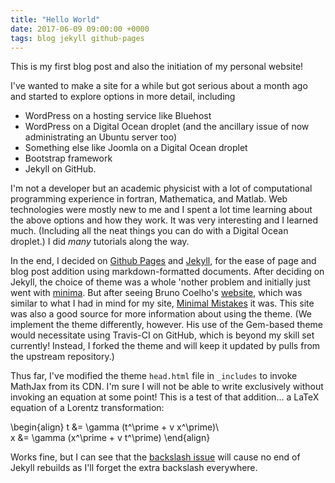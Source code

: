 ```yaml
---
title: "Hello World"
date: 2017-06-09 09:00:00 +0000
tags: blog jekyll github-pages
---
```


This is my first blog post and also the initiation of my personal website!

I've wanted to make a site for a while but got serious about a month ago and started to explore options in more detail, including
+ WordPress on a hosting service like Bluehost
+ WordPress on a Digital Ocean droplet (and the ancillary issue of now administrating an Ubuntu server too)
+ Something else like Joomla on a Digital Ocean droplet
+ Bootstrap framework
+ Jekyll on GitHub.

I'm not a developer but an academic physicist with a lot of computational programming experience in fortran, Mathematica, and Matlab. Web technologies were mostly new to me and I spent a lot time learning about the above options and how they work. It was very interesting and I learned much. (Including all the neat things you can do with a Digital Ocean droplet.) I did *many* tutorials along the way.

In the end, I decided on [Github Pages](https://pages.github.com) and [Jekyll](https://jekyllrb.com), for the ease of page and blog post addition using markdown-formatted documents. After deciding on Jekyll, the choice of theme was a whole 'nother problem and initially just went with [minima](https://github.com/jekyll/minima). But after seeing Bruno Coelho's [website](https://4brunu.github.io/), which was similar to what I had in mind for my site, [Minimal Mistakes](https://mmistakes.github.io/minimal-mistakes/) it was. This site was also a good source for more information about using the theme. (We implement the theme differently, however. His use of the Gem-based theme would necessitate using Travis-CI on GitHub, which is beyond my skill set currently! Instead, I forked the theme and will keep it updated by pulls from the upstream repository.)

Thus far, I've modified the theme `head.html` file in `_includes` to invoke MathJax from its CDN. I'm sure I will not be able to write exclusively without invoking an equation at some point! This is a test of that addition... a LaTeX equation of a Lorentz transformation:

\\begin{align}
t &= \gamma (t^\prime + v x^\prime)\\\
x &= \gamma (x^\prime + v t^\prime)
\\end{align}

Works fine, but I can see that the [backslash issue](http://docs.mathjax.org/en/latest/tex.html#tex-and-latex-math-delimiters) will cause no end of Jekyll rebuilds as I'll forget the extra backslash everywhere.

